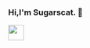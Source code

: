 ### Hi,I'm Sugarscat. :wave:

[<img src = "https://github.com/Sugarscat/Icon/blob/main/GitHub.png" height = "32">](https://github.com/Sugarscat)